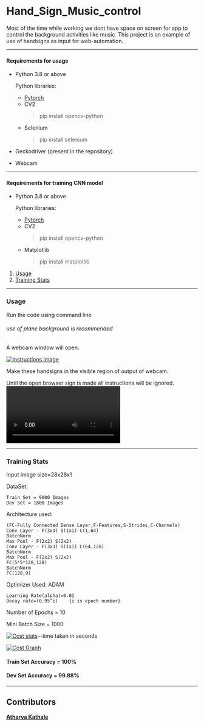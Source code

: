# Hand_Sign_Music_control
Most of the time while working we dont have space on screen for app to control the background activities like music.
This project is an example of use of handsigns as input for web-automation.

---

#### Requirements for usage
* Python 3.8 or above

    Python libraries:
    * [Pytorch](https://pytorch.org/)
    * CV2
      > pip install opencv-python
    * Selenium
      > pip install selenium
* Geckodriver
(present in the repository)
* Webcam

---

#### Requirements for training CNN model
* Python 3.8 or above

    Python libraries:
    * [Pytorch](https://pytorch.org/)
    * CV2
      > pip install opencv-python
    * Matplotlib
      > pip install matplotlib
      
1. [Usage](#usage)
2. [Training Stats](#training-stats)

---


### Usage
Run the code using command line
###### use of plane background is recommended

A webcam window will open.

<a href="https://drive.google.com/file/d/1CpgfY4xAcSS2LlmuNEFIMoi_GkoPmGUY/view?usp=sharing"><img src="https://drive.google.com/uc?export=view&id=1CpgfY4xAcSS2LlmuNEFIMoi_GkoPmGUY" alt="Instructions Image"></a>
    

Make these handsigns in the visible region of output of webcam.

Until the open browser sign is made all instructions will be ignored.
<a href="https://drive.google.com/file/d/1qaKtV5Gom2dx8soXgI0vn_Ne4RITov_0/view?usp=sharing"><video src="https://drive.google.com/uc?export=view&id=1qaKtV5Gom2dx8soXgI0vn_Ne4RITov_0" alt="Demo video"></a>

---

### Training Stats
Input image size=28x28x1

DataSet:

    Train Set = 9000 Images
    Dev Set = 1800 Images
Architecture used:

    (FC-Fully Connected Dense Layer,F-Features,S-Strides,C-Channels)
    Conv Layer - F(3x3) S(1x1) C(1,64)
    BatchNorm 
    Max Pool - F(2x2) S(2x2)
    Conv Layer - F(3x3) S(1x1) C(64,128)
    BatchNorm
    Max Pool - F(2x2) S(2x2)
    FC(5*5*128,128)
    BatchNorm
    FC(128,9)
Optimizer Used: ADAM

    Learning Rate(alpha)=0.01
    Decay rate=(0.95^i)    {i is epoch number}
Number of Epochs = 10

Mini Batch Size = 1000

<a href="https://drive.google.com/file/d/1cEbbeFhMenBc-5gItIvp-NSXY7pVVfOt/view?usp=sharing"><img src="https://drive.google.com/uc?export=view&id=1cEbbeFhMenBc-5gItIvp-NSXY7pVVfOt" alt="Cost stats"></a>--time taken in seconds


<a href="https://drive.google.com/file/d/1VrM64E5dJISVl9goOi5Pc8chZYsb4QVj/view?usp=sharing"><img src="https://drive.google.com/uc?export=view&id=1VrM64E5dJISVl9goOi5Pc8chZYsb4QVj" alt="Cost Graph"></a>

#### Train Set Accuracy = 100%

#### Dev Set Accuracy = 99.88% 


---


## Contributors
**[Atharva Kathale](https://github.com/Atharva-K12)**


